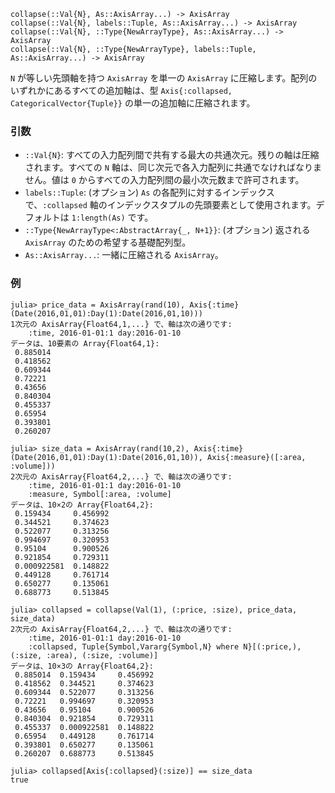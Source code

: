 ```
collapse(::Val{N}, As::AxisArray...) -> AxisArray
collapse(::Val{N}, labels::Tuple, As::AxisArray...) -> AxisArray
collapse(::Val{N}, ::Type{NewArrayType}, As::AxisArray...) -> AxisArray
collapse(::Val{N}, ::Type{NewArrayType}, labels::Tuple, As::AxisArray...) -> AxisArray
```

`N` が等しい先頭軸を持つ `AxisArray` を単一の `AxisArray` に圧縮します。配列のいずれかにあるすべての追加軸は、型 `Axis{:collapsed, CategoricalVector{Tuple}}` の単一の追加軸に圧縮されます。

### 引数

  * `::Val{N}`: すべての入力配列間で共有する最大の共通次元。残りの軸は圧縮されます。すべての `N` 軸は、同じ次元で各入力配列に共通でなければなりません。値は `0` からすべての入力配列間の最小次元数まで許可されます。
  * `labels::Tuple`: (オプション) `As` の各配列に対するインデックスで、`:collapsed` 軸のインデックスタプルの先頭要素として使用されます。デフォルトは `1:length(As)` です。
  * `::Type{NewArrayType<:AbstractArray{_, N+1}}`: (オプション) 返される `AxisArray` のための希望する基礎配列型。
  * `As::AxisArray...`: 一緒に圧縮される `AxisArray`。

### 例

```
julia> price_data = AxisArray(rand(10), Axis{:time}(Date(2016,01,01):Day(1):Date(2016,01,10)))
1次元の AxisArray{Float64,1,...} で、軸は次の通りです:
    :time, 2016-01-01:1 day:2016-01-10
データは、10要素の Array{Float64,1}:
 0.885014
 0.418562
 0.609344
 0.72221
 0.43656
 0.840304
 0.455337
 0.65954
 0.393801
 0.260207

julia> size_data = AxisArray(rand(10,2), Axis{:time}(Date(2016,01,01):Day(1):Date(2016,01,10)), Axis{:measure}([:area, :volume]))
2次元の AxisArray{Float64,2,...} で、軸は次の通りです:
    :time, 2016-01-01:1 day:2016-01-10
    :measure, Symbol[:area, :volume]
データは、10×2の Array{Float64,2}:
 0.159434     0.456992
 0.344521     0.374623
 0.522077     0.313256
 0.994697     0.320953
 0.95104      0.900526
 0.921854     0.729311
 0.000922581  0.148822
 0.449128     0.761714
 0.650277     0.135061
 0.688773     0.513845

julia> collapsed = collapse(Val(1), (:price, :size), price_data, size_data)
2次元の AxisArray{Float64,2,...} で、軸は次の通りです:
    :time, 2016-01-01:1 day:2016-01-10
    :collapsed, Tuple{Symbol,Vararg{Symbol,N} where N}[(:price,), (:size, :area), (:size, :volume)]
データは、10×3の Array{Float64,2}:
 0.885014  0.159434     0.456992
 0.418562  0.344521     0.374623
 0.609344  0.522077     0.313256
 0.72221   0.994697     0.320953
 0.43656   0.95104      0.900526
 0.840304  0.921854     0.729311
 0.455337  0.000922581  0.148822
 0.65954   0.449128     0.761714
 0.393801  0.650277     0.135061
 0.260207  0.688773     0.513845

julia> collapsed[Axis{:collapsed}(:size)] == size_data
true
```
